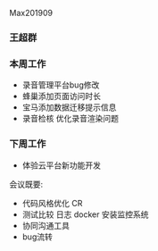 Max201909


### 王超群
 ### 本周工作
  - 录音管理平台bug修改
  - 蜂巢添加页面访问时长
  - 宝马添加数据迁移提示信息
  - 录音检核 优化录音渲染问题
### 下周工作
  - 体验云平台新功能开发

会议既要:
  - 代码风格优化 CR
  - 测试比较 日志 docker 安装监控系统
  - 协同沟通工具
  - bug流转